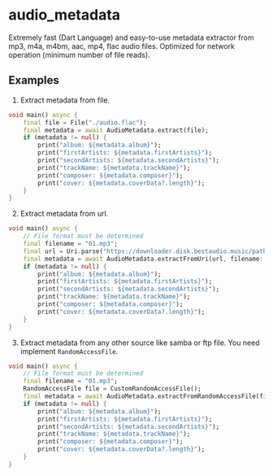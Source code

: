 # audio_metadata

Extremely fast (Dart Language) and easy-to-use metadata extractor from mp3, m4a, m4bm, aac, mp4, flac audio files. Optimized for network operation (minimum number of file reads).


## Examples

1. Extract metadata from file.

```dart
void main() async {
    final file = File("./audio.flac");
    final metadata = await AudioMetadata.extract(file);
    if (metadata != null) {
        print("album: ${metadata.album}");
        print("firstArtists: ${metadata.firstArtists}");
        print("secondArtists: ${metadata.secondArtists}");
        print("trackName: ${metadata.trackName}");
        print("composer: ${metadata.composer}");
        print("cover: ${metadata.coverData?.length}");
    }
}
```

2. Extract metadata from url.

```dart
void main() async {
    // File format must be determined
    final filename = "01.mp3";
    final url = Uri.parse("https://downloader.disk.bestaudio.music/path/to/your/file/?id=[file_id]");
    final metadata = await AudioMetadata.extractFromUri(url, filename: filename);
    if (metadata != null) {
        print("album: ${metadata.album}");
        print("firstArtists: ${metadata.firstArtists}");
        print("secondArtists: ${metadata.secondArtists}");
        print("trackName: ${metadata.trackName}");
        print("composer: ${metadata.composer}");
        print("cover: ${metadata.coverData?.length}");
    }
}
```

3. Extract metadata from any other source like samba or ftp file. You need implement `RandomAccessFile`.

```dart
void main() async {
    // File format must be determined
    final filename = "01.mp3";
    RandomAccessFile file = CustomRandomAccessFile();
    final metadata = await AudioMetadata.extractFromRandomAccessFile(file, filename: filename);
    if (metadata != null) {
        print("album: ${metadata.album}");
        print("firstArtists: ${metadata.firstArtists}");
        print("secondArtists: ${metadata.secondArtists}");
        print("trackName: ${metadata.trackName}");
        print("composer: ${metadata.composer}");
        print("cover: ${metadata.coverData?.length}");
    }
}
```
